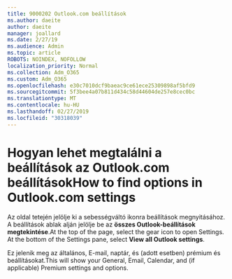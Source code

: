 ```yaml
---
title: 9000202 Outlook.com beállítások
ms.author: daeite
author: daeite
manager: joallard
ms.date: 2/27/19
ms.audience: Admin
ms.topic: article
ROBOTS: NOINDEX, NOFOLLOW
localization_priority: Normal
ms.collection: Adm_O365
ms.custom: Adm_O365
ms.openlocfilehash: e30c7010dcf9baeac9ce61ece25309898af5bfd9
ms.sourcegitcommit: 5f3bee4a07b811d434c58d44604de257e8cec0bc
ms.translationtype: MT
ms.contentlocale: hu-HU
ms.lasthandoff: 02/27/2019
ms.locfileid: "30318039"
---
```

# <a name="how-to-find-options-in-outlookcom-settings"></a><span data-ttu-id="9c462-102">Hogyan lehet megtalálni a beállítások az Outlook.com beállítások</span><span class="sxs-lookup"><span data-stu-id="9c462-102">How to find options in Outlook.com settings</span></span>

<span data-ttu-id="9c462-p101">Az oldal tetején jelölje ki a sebességváltó ikonra beállítások megnyitásához. A beállítások ablak alján jelölje be az **összes Outlook-beállítások megtekintése**.</span><span class="sxs-lookup"><span data-stu-id="9c462-p101">At the top of the page, select the gear icon to open Settings. At the bottom of the Settings pane, select **View all Outlook settings**.</span></span>

<span data-ttu-id="9c462-105">Ez jelenik meg az általános, E-mail, naptár, és (adott esetben) prémium és beállításokat.</span><span class="sxs-lookup"><span data-stu-id="9c462-105">This will show your General, Email, Calendar, and (if applicable) Premium settings and options.</span></span>